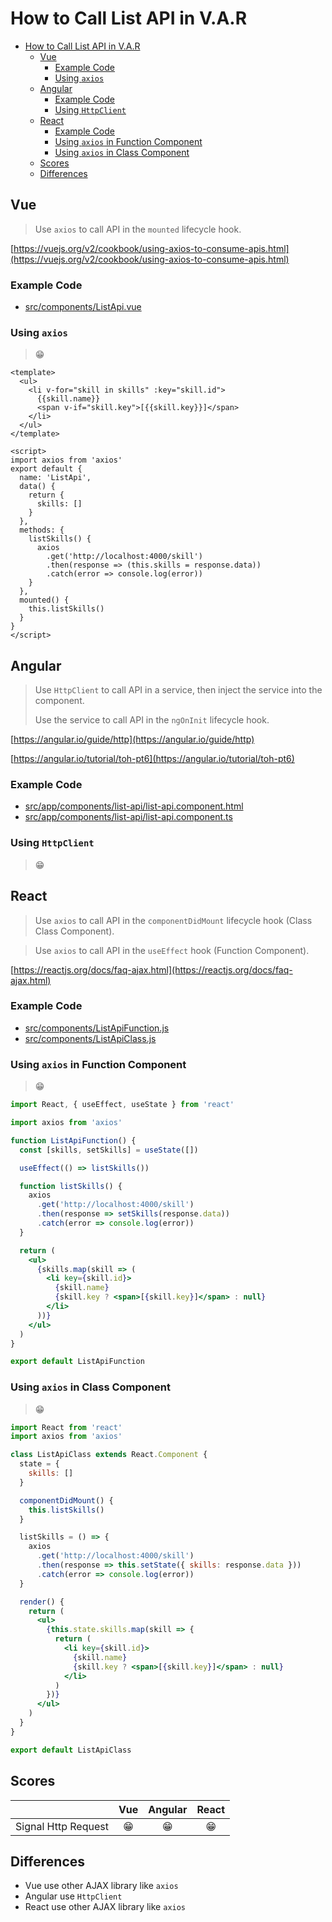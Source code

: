 # How to Call List API in V.A.R

- [How to Call List API in V.A.R](#how-to-call-list-api-in-var)
  - [Vue](#vue)
    - [Example Code](#example-code)
    - [Using `axios`](#using-axios)
  - [Angular](#angular)
    - [Example Code](#example-code-1)
    - [Using `HttpClient`](#using-httpclient)
  - [React](#react)
    - [Example Code](#example-code-2)
    - [Using `axios` in Function Component](#using-axios-in-function-component)
    - [Using `axios` in Class Component](#using-axios-in-class-component)
  - [Scores](#scores)
  - [Differences](#differences)

## Vue

> Use `axios` to call API in the `mounted` lifecycle hook.

[https://vuejs.org/v2/cookbook/using-axios-to-consume-apis.html](https://vuejs.org/v2/cookbook/using-axios-to-consume-apis.html)

### Example Code
- [src/components/ListApi.vue](../../examples/var-vue/src/components/ListApi.vue)

### Using `axios`
> 😁

```vue
<template>
  <ul>
    <li v-for="skill in skills" :key="skill.id">
      {{skill.name}}
      <span v-if="skill.key">[{{skill.key}}]</span>
    </li>
  </ul>
</template>

<script>
import axios from 'axios'
export default {
  name: 'ListApi',
  data() {
    return {
      skills: []
    }
  },
  methods: {
    listSkills() {
      axios
        .get('http://localhost:4000/skill')
        .then(response => (this.skills = response.data))
        .catch(error => console.log(error))
    }
  },
  mounted() {
    this.listSkills()
  }
}
</script>
```

## Angular

> Use `HttpClient` to call API in a service, then inject the service into the component.
>
> Use the service to call API in the `ngOnInit` lifecycle hook.

[https://angular.io/guide/http](https://angular.io/guide/http)

[https://angular.io/tutorial/toh-pt6](https://angular.io/tutorial/toh-pt6)

### Example Code
- [src/app/components/list-api/list-api.component.html](../../examples/var-angular/src/app/components/list-api/list-api.component.html)
- [src/app/components/list-api/list-api.component.ts](../../examples/var-angular/src/app/components/list-api/list-api.component.ts)

### Using `HttpClient`
> 😁


## React

> Use `axios` to call API in the `componentDidMount` lifecycle hook (Class Class Component).

> Use `axios` to call API in the `useEffect` hook (Function Component).

[https://reactjs.org/docs/faq-ajax.html](https://reactjs.org/docs/faq-ajax.html)

### Example Code
- [src/components/ListApiFunction.js](../../examples/var-react/src/components/ListApiFunction.js)
- [src/components/ListApiClass.js](../../examples/var-react/src/components/ListApiClass.js)

### Using `axios` in Function Component
> 😁

```jsx
import React, { useEffect, useState } from 'react'

import axios from 'axios'

function ListApiFunction() {
  const [skills, setSkills] = useState([])

  useEffect(() => listSkills())

  function listSkills() {
    axios
      .get('http://localhost:4000/skill')
      .then(response => setSkills(response.data))
      .catch(error => console.log(error))
  }

  return (
    <ul>
      {skills.map(skill => (
        <li key={skill.id}>
          {skill.name}
          {skill.key ? <span>[{skill.key}]</span> : null}
        </li>
      ))}
    </ul>
  )
}

export default ListApiFunction
```

### Using `axios` in Class Component
> 😁

```jsx
import React from 'react'
import axios from 'axios'

class ListApiClass extends React.Component {
  state = {
    skills: []
  }

  componentDidMount() {
    this.listSkills()
  }

  listSkills = () => {
    axios
      .get('http://localhost:4000/skill')
      .then(response => this.setState({ skills: response.data }))
      .catch(error => console.log(error))
  }

  render() {
    return (
      <ul>
        {this.state.skills.map(skill => {
          return (
            <li key={skill.id}>
              {skill.name}
              {skill.key ? <span>[{skill.key}]</span> : null}
            </li>
          )
        })}
      </ul>
    )
  }
}

export default ListApiClass
```

## Scores
|                     |  Vue  | Angular | React |
| :------------------ | :---: | :-----: | :---: |
| Signal Http Request |  😁   |   😁    |  😁   |

## Differences
- Vue use other AJAX library like `axios`
- Angular use `HttpClient`
- React use other AJAX library like `axios`
